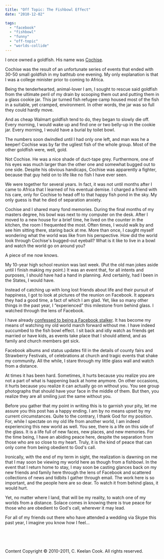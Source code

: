 ```yaml
---
title: "Off Topic: The Fishbowl Effect"
date: "2010-12-02"

tags: 
  - "facebook"
  - "fishbowl"
  - "funny"
  - "off-topic"
  - "worlds-collide"
---
```


I once owned a goldfish. His name was [Cochise](http://en.wikipedia.org/wiki/Cochise).

Cochise was the result of an unfortunate series of events that ended with 30-50 small goldfish in my bathtub one evening. My only explanation is that I was a college minister prior to coming to Africa.

Being the tenderhearted, animal-lover I am, I sought to rescue said goldfish from the ultimate peril of my drain by scooping them out and putting them in a glass cookie jar. This jar turned fish refugee camp housed most of the fish in a suitable, yet cramped, environment. In other words, the jar was so full they could hardly move.

And as cheap Walmart goldfish tend to do, they began to slowly die off. Every morning, I would wake up and find one or two belly-up in the cookie jar. Every morning, I would have a burial by toilet bowl.

The numbers soon dwindled until I had only one left, and man was he a keeper! Cochise was by far the ugliest fish of the whole group. Most of the other goldfish were, well, gold.

Not Cochise. He was a nice shade of duct-tape grey. Furthermore, one of his eyes was much larger than the other one and somewhat bugged out to one side. Despite his obvious handicaps, Cochise was apparently a fighter, because that guy held on to life like no fish I have ever seen.

We were together for several years. In fact, it was not until months after I came to Africa that I learned of his eventual demise. I charged a friend with his care, only for Cochise to head off to that happy fish pond in the sky. My only guess is that he died of separation anxiety.

Cochise and I shared many fond memories. During the final months of my masters degree, his bowl was next to my computer on the desk. After I moved to a new house for a brief time, he lived on the counter in the kitchen, the room I frequented the most. Often times, I would walk by and see him sitting there, staring back at me. More than once, I caught myself wondering what the world was like from his perspective. How did the world look through Cochise's bugged-out eyeball? What is it like to live in a bowl and watch the world go on around you?

A piece of me now knows.

My 10-year high school reunion was last week. (Put the old man jokes aside until I finish making my point.) It was an event that, for all intents and purposes, I should have had a hand in planning. And certainly, had I been in the States, I would have.

Instead of catching up with long lost friends about life and their pursuit of happiness, I got to look at pictures of the reunion on Facebook. It appears they had a good time, a fact of which I am glad. Yet, like so many other things in the past year, I “experienced” this milestone from behind glass. I watched through the lens of Facebook.

I have already [confessed to being a Facebook stalker](http://blog.keelancook.com/2010/09/off-topic-what-did-you-do-this-summer/ "Off topic: What did you do this summer?"). It has become my means of watching my old world march forward without me. I have indeed succumbed to the fish bowl effect. I sit back and idly watch as friends get married or have kids, as events take place that I should attend, and as family and church members get sick.

Facebook albums and status updates fill in the details of county fairs and Strawberry Festivals, of celebrations at church and tragic events that shake my community. All the while, I stare through my little glass wall and watch from a distance.

At times it has been hard. Sometimes, it hurts because you realize you are not a part of what is happening back at home anymore. On other occasions, it hurts because you realize it can actually go on without you. You see group photographs that should have your face in the middle of them. But then, you realize they are all smiling just the same without you.

Before you gather that my point in writing this is to garnish your pity, let me assure you this post has a happy ending. I am by no means upset by my current circumstances. Quite to the contrary, I thank God for my position. For, while I spectate on my old life from another world, I am indeed experiencing this new world as well. You see, there is a life on this side of the glass. It is a life full of new faces, new places, and new memories. For the time being, I have an abiding peace here, despite the separation from those who are so close to my heart. Truly, it is the kind of peace that can only come from being obedient to God's call.

Ironically, with the end of my term in sight, the realization is dawning on me that I may soon be viewing my world here as though from a fishbowl. In the event that I return home to stay, I may soon be casting glances back on my new friends and family here through the lens of Facebook and scattered collections of news and tidbits I gather through email. The work here is so important, and the people here are so dear. To watch it from behind glass, it would hurt.

Yet, no matter where I land, that will be my reality, to watch one of my worlds from a distance. Solace comes in knowing there is true peace for those who are obedient to God's call, wherever it may lead.

For all of my friends out there who have attended a wedding via Skype this past year, I imagine you know how I feel...

 

 

Content Copyright © 2010-2011, C. Keelan Cook. All rights reserved.
